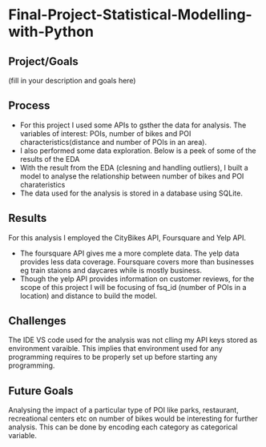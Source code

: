 # Final-Project-Statistical-Modelling-with-Python

## Project/Goals
(fill in your description and goals here)

## Process
* For this project I used some APIs to gsther the data for analysis. The variables of interest: POIs, number of bikes and POI characteristics(distance and number of POIs in an area).
* I also performed some data exploration. Below is a peek of some of the results of the EDA
* With the result from the EDA (clesning and handling outliers), I built a model to analyse the relationship between number of bikes and POI charateristics
* The data used for the analysis is stored in a database using SQLite.

## Results
For this analysis I employed the CityBikes API, Foursquare and Yelp API.
* The foursquare API gives me a more complete data. The yelp data provides less data coverage. Foursquare covers more than businesses eg train staions and daycares while is mostly business.
* Though the yelp API provides information on customer reviews, for the scope of this project I will be focusing of fsq_id (number of POIs in a location) and distance to build the model.

## Challenges 
The IDE VS code used for the analysis was not clling my API keys stored as environment varaible. This implies that environment used for any programming requires to be properly set up before starting any programming.

## Future Goals
Analysing the impact of a particular type of POI like parks, restaurant, recreational centers etc on number of bikes would be interesting for further analysis. This can be done by encoding each category as categorical variable. 
